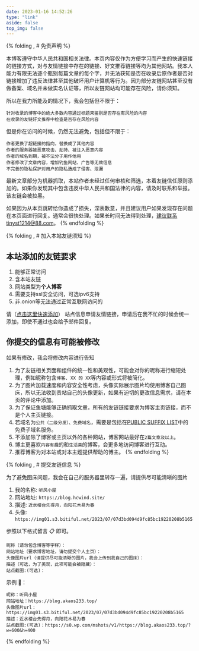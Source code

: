 ```yaml
---
date: 2023-01-16 14:52:26
type: "link"
aside: false
top_img: false
---
```


{% folding , # 免责声明 %}


本博客遵守中华人民共和国相关法律。本页内容仅作为方便学习而产生的快速链接的链接方式，对与友情链接中存在的链接、好文推荐链接等均为其他网站。我本人能力有限无法逐个甄别每篇文章的每个字，并无法获知是否在收录后原作者是否对链接增加了违反法律甚至其他破坏用户计算机等行为。因为部分友链网站甚至没有做备案、域名并未做实名认证等，所以友链网站均可能存在风险，请你须知。

所以在我力所能及的情况下，我会包括但不限于：

    针对收录的博客中的绝大多数内容通过标题来鉴别是否存在有风险的内容
    在收录的友链好文推荐中检查是否存在风险内容

但是你在访问的时候，仍然无法避免，包括但不限于：

    作者更换了超链接的指向，替换成了其他内容
    作者的服务器被恶意攻击、劫持、被注入恶意内容
    作者的域名到期，被不法分子用作他用
    作者修改了文章内容，增加钓鱼网站、广告等无效信息
    不完善的隐私保护对用户的隐私造成了侵害、泄漏

最新文章部分为机器抓取，本站作者未经过任何审核和筛选，本着友链信任原则添加的。如果你发现其中包含违反中华人民共和国法律的内容，请及时联系和举报。该友链会被拉黑。

如果因为从本页跳转给你造成了损失，深表歉意，并且建议用户如果发现存在问题在本页面进行回复。通常会很快处理。如果长时间无法得到处理，建议联系tinyst1214@88.com。
{% endfolding %}


{% folding , # 加入本站友链须知 %}

## 本站添加的友链要求

1. 能够正常访问
2. 含本站友链
3. 网站类型为**个人博客**
4. 需要支持ssl安全访问，可选ipv6支持
5. 非.onion等无法通过正常互联网访问的

请（[点击这里快速添加](/link#post-comment)） 站点信息申请友情链接，申请后在我不忙的时候会统一添加，即使不通过也会给予邮件回复。



## 你提交的信息有可能被修改

如果有修改，我会将修改内容进行告知

1. 为了友链相关页面和组件的统一性和美观性，可能会对你的昵称进行缩短处理，例如昵称包含`博客`、`XX 的 XX`等内容或形式将被简化。
2. 为了图片加载速度和内容安全性考虑，头像实际展示图片均使用博客自己图床，所以无法收到贵站自己的头像更新，如果有迫切的更改信息需求，请在本页的评论中添加。
3. 为了保证鱼塘能够正确抓取文章，所有的友链链接要求为博客主页链接，而不是个人主页链接。
4. 若域名为`公共（二级分发）、免费域名`，需要是包括在[PUBLIC SUFFIX LIST](https://publicsuffix.org/list/public_suffix_list.dat)中的免费子域名服务。
5. 不添加除了博客或主页以外的各种网站，博客网站最好在`2篇文章及以上`。
6. 博主更喜欢`内容有趣`的和`生活类`的博客，会更多地访问博客进行互动。
7. 推荐博客为对本站或对本主题提供帮助的博主。
{% endfolding %}

{% folding , #  提交友链信息 %}

为了避免图床问题，我会在自己的服务器里转存一遍，请提供尽可能清晰的图片

1. 我的名称: `听风小屋`
2. 网站地址: `https://blog.hcwind.site/`
3. 描述: `近水楼台先得月，向阳花木易为春`
4. 头像: `https://img01.s3.bitiful.net/2023/07/07d3bd094d9fc85bc19220208b5165`

参照以下格式留言 📋 即可。

```
昵称（请勿包含博客等字样）：
网站地址（要求博客地址，请勿提交个人主页）：
头像图片url（请提供尽可能清晰的图片，我会上传到我自己的图床）：
描述（可选，为了美观，此项可能会被隐藏）：
站点截图:(可选)：
```

示例 📢：

```
昵称：听风小屋
网站地址：https://blog.akaos233.top/
头像图片url：https://img01.s3.bitiful.net/2023/07/07d3bd094d9fc85bc19220208b5165
描述：近水楼台先得月，向阳花木易为春
站点截图:(可选)：https://s0.wp.com/mshots/v1/https://blog.akaos233.top/?w=600&h=400
```
{% endfolding %}
